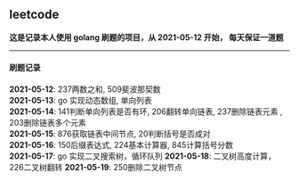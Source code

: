 ## leetcode

**这是记录本人使用 golang 刷题的项目，从 2021-05-12 开始， 每天保证一道题**

---


#### 刷题记录

**2021-05-12**: 237两数之和, 509斐波那契数  
**2021-05-13**: go 实现动态数组, 单向列表  
**2021-05-14**: 141判断单向列表是否有环, 206翻转单向链表, 237删除链表元素 , 203删除链表多个元素   
**2021-05-15**: 876获取链表中间节点, 20判断括号是否成对  
**2021-05-16**: 150后缀表达式, 224基本计算器, 845计算括号分数  
**2021-05-17**: go 实现二叉搜索树，循环队列
**2021-05-18**: 二叉树高度计算，226二叉树翻转
**2021-05-19**: 250删除二叉树节点
